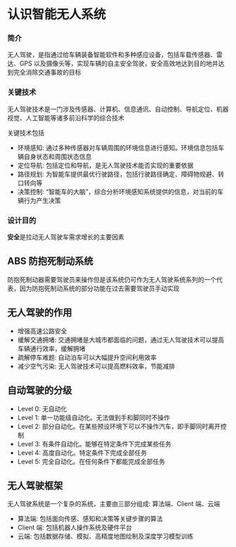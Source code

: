 # 认识智能无人系统

### 简介

无人驾驶，是指通过给车辆装备智能软件和多种感应设备，包括车载传感器、雷达、GPS 以及摄像头等，实现车辆的自主安全驾驶，安全高效地达到目的地并达到完全消除交通事故的目标

### 关键技术

无人驾驶技术是一门涉及传感器、计算机、信息通讯、自动控制、导航定位、机器视觉、人工智能等诸多前沿科学的综合技术

关键技术包括
- 环境感知: 通过多种传感器对车辆周围的环境信息进行感知。环境信息包括车辆自身状态和周围状态信息
- 定位导航: 包括定位和导航，是无人驾驶技术能否实现的重要依据
- 路径规划: 为智能车提供最优行驶路径，包括行驶路径确定、障碍物规避、转口转向等
- 决策控制: “智能车的大脑”，综合分析环境感知系统提供的信息，对当前的车辆行为产生决策

### 设计目的

**安全**是拉动无人驾驶车需求增长的主要因素

## ABS 防抱死制动系统

防抱死制动器需要驾驶员来操作但是该系统仍可作为无人驾驶系统系列的一个代表，因为防抱死制动系统的部分功能在过去需要驾驶员手动实现

## 无人驾驶的作用

- 增强高速公路安全
- 缓解交通拥堵: 交通拥堵是大城市都面临的问题，通过无人驾驶技术可以提高车辆通行效率，缓解拥堵
- 疏解停车难题: 自动泊车可以大幅提升空间利用效率
- 减少空气污染: 无人驾驶技术可以提高燃料效率，节能减排

## 自动驾驶的分级

- Level 0: 无自动化
- Level 1: 单一功能级自动化。无法做到手和脚同时不操作
- Level 2: 部分自动化。在某些预设环境下可以不操作汽车，即手脚同时离开控制
- Level 3: 有条件自动化。能够在特定条件下完成某些任务
- Level 4: 高度自动化。特定条件下完成全部任务
- Level 5: 完全自动化。在任何条件下都能完成全部任务

## 无人驾驶框架

无人驾驶系统是一个复杂的系统，主要由三部分组成: 算法端、Client 端、云端

- 算法端: 包括面向传感、感知和决策等关键步骤的算法
- Client 端: 包括机器人操作系统及硬件平台
- 云端: 包括数据存储、模拟、高精度地图绘制及深度学习模型训练
